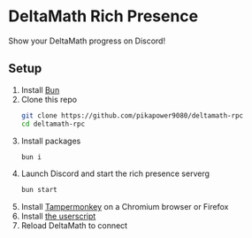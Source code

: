 # DeltaMath Rich Presence

Show your DeltaMath progress on Discord!

## Setup

1. Install [Bun](https://bun.sh/)
2. Clone this repo
	```sh
	git clone https://github.com/pikapower9080/deltamath-rpc
	cd deltamath-rpc
	```
3. Install packages
	```sh
	bun i
	```
4. Launch Discord and start the rich presence serverg
	```sh
	bun start
	```
5. Install [Tampermonkey](https://chromewebstore.google.com/detail/tampermonkey/dhdgffkkebhmkfjojejmpbldmpobfkfo) on a Chromium browser or Firefox
6. Install [the userscript](https://raw.githubusercontent.com/pikapower9080/deltamath-rpc/refs/heads/main/userscript.user.js)
7. Reload DeltaMath to connect